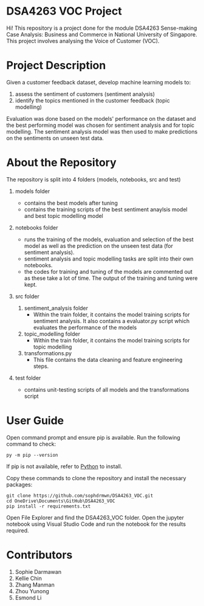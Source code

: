 # DSA4263 VOC Project
Hi! This repository is a project done for the module DSA4263 Sense-making Case Analysis: Business and Commerce in National University of Singapore. This project involves analysing the Voice of Customer (VOC). 

# Project Description
Given a customer feedback dataset, develop machine learning models to:
  1. assess the sentiment of customers (sentiment analysis)
  2. identify the topics mentioned in the customer feedback (topic modelling)

Evaluation was done based on the models' performance on the dataset and the best performing model was chosen for sentiment analysis and for topic modelling. The sentiment analysis model was then used to make predictions on the sentiments on unseen test data.

# About the Repository
The repository is split into 4 folders (models, notebooks, src and test)

  1. models folder
      - contains the best models after tuning
      - contains the training scripts of the best sentiment anaylsis model and best topic modelling model
    
  2. notebooks folder
      - runs the training of the models, evaluation and selection of the best model as well as the prediction on the unseen test data (for sentiment analysis). 
      - sentiment analysis and topic modelling tasks are split into their own notebooks. 
      - the codes for training and tuning of the models are commented out as these take a lot of time. The output of the training and tuning were kept. 
  
  3. src folder
      1. sentiment_analysis folder
          - Within the train folder, it contains the model training scripts for sentiment analysis. It also contains a evaluator.py script which evaluates the performance of the models
      2. topic_modelling folder
          - Within the train folder, it contains the model training scripts for topic modelling
      3. transformations.py
          - This file contains the data cleaning and feature engineering steps.
   
  4. test folder
      - contains unit-testing scripts of all models and the transformations script
     

# User Guide
Open command prompt and ensure pip is available. Run the following command to check:
```
py -m pip --version
```
If pip is not available, refer to [Python](https://packaging.python.org/en/latest/tutorials/installing-packages/#:~:text=Ensure%20you%20can%20run%20pip%20from%20the%20command%20line,-Additionally%2C%20you'll&text=Run%20python%20get%2Dpip.py,they're%20not%20installed%20already.&text=Be%20cautious%20if%20you're,system%20or%20another%20package%20manager.)  to install. 

Copy these commands to clone the repository and install the necessary packages:
```
git clone https://github.com/sophdrmwn/DSA4263_VOC.git
cd OneDrive\Documents\GitHub\DSA4263_VOC
pip install -r requirements.txt
```
Open File Explorer and find the DSA4263_VOC folder. Open the jupyter notebook using Visual Studio Code and run the notebook for the results required.

# Contributors
  1. Sophie Darmawan
  2. Kellie Chin
  3. Zhang Manman
  4. Zhou Yunong
  5. Esmond Li
